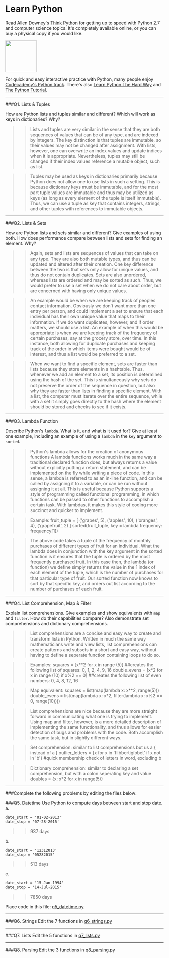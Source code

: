 # Learn Python

Read Allen Downey's [Think Python](http://www.greenteapress.com/thinkpython/) for getting up to speed with Python 2.7 and computer science topics. It's completely available online, or you can buy a physical copy if you would like.

<a href="http://www.greenteapress.com/thinkpython/"><img src="img/think_python.png" style="width: 100px;" target="_blank"></a>

For quick and easy interactive practice with Python, many people enjoy [Codecademy's Python track](http://www.codecademy.com/en/tracks/python). There's also [Learn Python The Hard Way](http://learnpythonthehardway.org/book/) and [The Python Tutorial](https://docs.python.org/2/tutorial/).

---

###Q1. Lists &amp; Tuples

How are Python lists and tuples similar and different? Which will work as keys in dictionaries? Why?

>> Lists and tuples are very similar in the sense that they are both sequences of values that can be of any type, and are indexed by integers. The key distinction is that tuples are immutable, so their values may not be changed after assignment. With lists, however, one can overwrite an index values and update indices when it is appropriate. Nevertheless, tuples may still be changed if their index values reference a mutable object, such as list.

>> Tuples may be used as keys in dictionaries primarily because Python does not allow one to use lists in such a setting. This is because dictionary keys must be immutable, and for the most part tuple values are immutable and thus may be utilized as keys (as long as every element of the tuple is itself immutable). Thus, we can use a tuple as key that contains integers, strings, and other tuples with references to immutable objects.

---

###Q2. Lists &amp; Sets

How are Python lists and sets similar and different? Give examples of using both. How does performance compare between lists and sets for finding an element. Why?

>> Again, sets and lists are sequences of values that can take on any type. They are also both mutable types, and thus can be updated and altered after their creation. One key difference between the two is that sets only allow for unique values, and thus do not contain duplicates. Sets are also unordered, whereas lists are ordered and may be sorted as such. Thus, we would prefer to use a set when we do not care about order, but are concerned with having only unique values. 

>> An example would be when we are keeping track of peoples contact information. Obviously we don't want more than one entry per person, and could implement a set to ensure that each individual has their own unique value that maps to their information. If we do want duplicates, however, and if order matters, we should use a list. An example of when this would be appropriate is when we are keeping track of the frequency of certain purchases, say at the grocery store, over time. In this instance, both allowing for duplicate purchases and keeping track of the order in which items were bought would be of interest, and thus a list would be preferred to a set. 

>> When we want to find a specific element, sets are faster than lists because they store elements in a hashtable. Thus, whenever we add an element to a set, its position is determined using the hash of the set. This is simultaneously why sets do not preserve the order of the sequence in question, but also why they are faster than lists in finding a specific element. With a list, the computer must iterate over the entire sequence, while with a set it simply goes directly to the hash where the element should be stored and checks to see if it exists.

---

###Q3. Lambda Function

Describe Python's `lambda`. What is it, and what is it used for? Give at least one example, including an example of using a `lambda` in the `key` argument to `sorted`.

>> Python's lambda allows for the creation of anonymous functions A lambda functions works much in the same way a traditional declared function does, but always returns a value without explicitly putting a return statement, and can be implemented on the fly while writing a piece of code. In this sense, a lambda is referred to as an in-line function, and can be called by assigning it to a variable, or can be run without assigning it at all. This is useful because Python supports a style of programming called functional programming, in which functions can be passed to other functions to accomplish a certain task. With lambdas, it makes this style of coding more succinct and quicker to implement.

>> Example:
fruit_tuple = [ ('grapes', 5), ('apples', 10), ('oranges', 4), ('grapefruit', 2) ]
sorted(fruit_tuple, key = lambda frequency: frequency[1])

>> The above code takes a tuple of the frequency of monthly purchases of different types of fruit for an individual. What the lambda does in conjunction with the key argument in the sorted function is it ensures that the tuple is ordered by the most frequently purchased fruit. In this case then, the lambda (or function) we define simply returns the value in the 1 index of each element of the tuple, which is the number of purchases for that particular type of fruit. Our sorted function now knows to sort by that specific key, and orders out list according to the number of purchases of each fruit.

---

###Q4. List Comprehension, Map &amp; Filter

Explain list comprehensions. Give examples and show equivalents with `map` and `filter`. How do their capabilities compare? Also demonstrate set comprehensions and dictionary comprehensions.

>> List comprehensions are a concise and easy way to create and transform lists in Python. Written in much the same way mathematicians write and view lists, list comprehensions can create patterns and subsets in a short and easy way, without having to define a seperate function containing loops to do so.

>> Examples:
squares = [x**2 for x in range (5)] ##creates the following list of squares: 0, 1, 2, 4, 9, 16
double_evens = [x*2 for x in range (10) if x%2 == 0] ##creates the following list of even numbers: 0, 4, 8, 12, 16

>> Map equivalent:
squares = list(map(lambda x: x**2, range(5)))
double_evens = list(map(lambda x: x*2, filter(lambda x: x%2 == 0, range(10))))

>> List comprehensions are nice because they are more straight forward in communicating what one is trying to implement. Using map and filter, however, is a more detailed description of implementing the same functionality, and thus allows for easier detection of bugs and problems with the code. Both accomplish the same task, but in slightly different ways.

>> Set comprehension: similar to list comprehensions but us a { instead of a [
outlier_letters = {x for x in 'flibbertigibbet' if x not in 'b'} #quick membership check of letters in word, excluding b

>> Dictionary comprehension: similar to declaring a set comprehension, but with a colon seperating key and value
doubles = {x: x*2 for x in range(5)}

---

###Complete the following problems by editing the files below:

###Q5. Datetime
Use Python to compute days between start and stop date.   
a.  

```
date_start = '01-02-2013'    
date_stop = '07-28-2015'
```

>> 937 days

b.  
```
date_start = '12312013'  
date_stop = '05282015'  
```

>> 513 days

c.  
```
date_start = '15-Jan-1994'      
date_stop = '14-Jul-2015'  
```

>> 7850 days

Place code in this file: [q5_datetime.py](python/q5_datetime.py)

---

###Q6. Strings
Edit the 7 functions in [q6_strings.py](python/q6_strings.py)

---

###Q7. Lists
Edit the 5 functions in [q7_lists.py](python/q7_lists.py)

---

###Q8. Parsing
Edit the 3 functions in [q8_parsing.py](python/q8_parsing.py)





